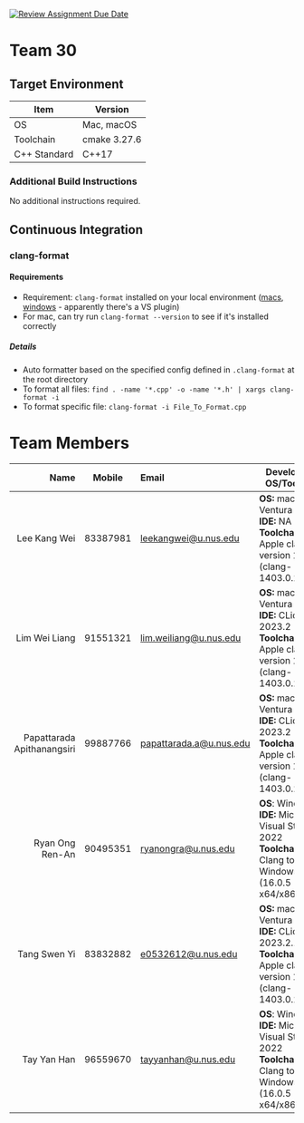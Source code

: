 [![Review Assignment Due Date](https://classroom.github.com/assets/deadline-readme-button-24ddc0f5d75046c5622901739e7c5dd533143b0c8e959d652212380cedb1ea36.svg)](https://classroom.github.com/a/B246QqbV)
# Team 30
## Target Environment

Item | Version
-|-
OS | Mac, macOS
Toolchain | cmake 3.27.6
C++ Standard | C++17

### Additional Build Instructions

No additional instructions required.

## Continuous Integration

### clang-format
#### Requirements
- Requirement: `clang-format` installed on your local environment ([macs](https://formulae.brew.sh/formula/clang-format), [windows](https://clang.llvm.org/docs/ClangFormat.html) - apparently there's a VS plugin)
- For mac, can try run `clang-format --version` to see if it's installed correctly

##### Details
- Auto formatter based on the specified config defined in `.clang-format` at the root directory
- To format all files: `find . -name '*.cpp' -o -name '*.h' | xargs clang-format -i`
- To format specific file: `clang-format -i File_To_Format.cpp`

# Team Members

Name | Mobile | Email                   | Development OS/Toolchain
-:|:-:|:------------------------|-|
Lee Kang Wei | 83387981 | leekangwei@u.nus.edu | **OS:** macOS Ventura 13.2.1 <br/> **IDE:** NA <br/> **Toolchain:** Apple clang version 14.0.3 (clang-1403.0.22.14.1)
Lim Wei Liang | 91551321 | lim.weiliang@u.nus.edu | **OS:** macOS Ventura 13.5.2 <br/> **IDE:** CLion 2023.2 <br/> **Toolchain:** Apple clang version 14.0.3 (clang-1403.0.22.14.1)
Papattarada Apithanangsiri | 99887766 | papattarada.a@u.nus.edu | **OS:** macOS Ventura 13.2 <br/> **IDE:** CLion 2023.2 <br/> **Toolchain:** Apple clang version 14.0.3 (clang-1403.0.22.14.1)
Ryan Ong Ren-An | 90495351 | ryanongra@u.nus.edu | **OS**: Windows 11 <br/> **IDE:** Microsoft Visual Studio 2022 <br/> **Toolchain:** C++ Clang tools for Windows (16.0.5 - x64/x86)
Tang Swen Yi | 83832882 | e0532612@u.nus.edu | **OS:** macOS Ventura 13.4.1 <br/> **IDE:** CLion 2023.2.1 <br/> **Toolchain:** Apple clang version 14.0.3 (clang-1403.0.22.14.1)
Tay Yan Han | 96559670 | tayyanhan@u.nus.edu | **OS**: Windows 11 <br/> **IDE:** Microsoft Visual Studio 2022 <br/> **Toolchain:** C++ Clang tools for Windows (16.0.5 - x64/x86)

